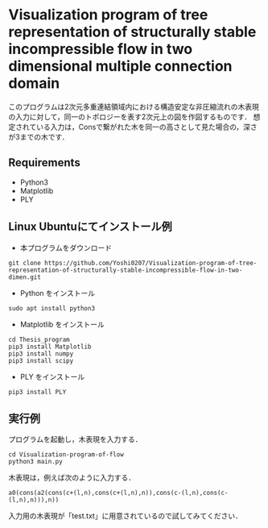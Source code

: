 # Visualization program of tree representation of structurally stable incompressible flow in two dimensional multiple connection domain

このプログラムは2次元多重連結領域内における構造安定な非圧縮流れの木表現の入力に対して，同一のトポロジーを表す2次元上の図を作図するものです．
想定されている入力は，Consで繋がれた木を同一の高さとして見た場合の，深さが3までの木です．

## Requirements
+ Python3
+ Matplotlib
+ PLY

## Linux Ubuntuにてインストール例
+ 本プログラムをダウンロード
```
git clone https://github.com/Yoshi0207/Visualization-program-of-tree-representation-of-structurally-stable-incompressible-flow-in-two-dimen.git
```

+ Python をインストール
```
sudo apt install python3
```

+ Matplotlib をインストール
```
cd Thesis_program
pip3 install Matplotlib
pip3 install numpy
pip3 install scipy
```

+ PLY をインストール
```
pip3 install PLY
```

## 実行例
プログラムを起動し，木表現を入力する．
```
cd Visualization-program-of-flow
python3 main.py
```

木表現は，例えば次のように入力する．
```
a0(cons(a2(cons(c+(l,n),cons(c+(l,n),n)),cons(c-(l,n),cons(c-(l,n),n))),n))
```

入力用の木表現が「test.txt」に用意されているので試してみてください．
